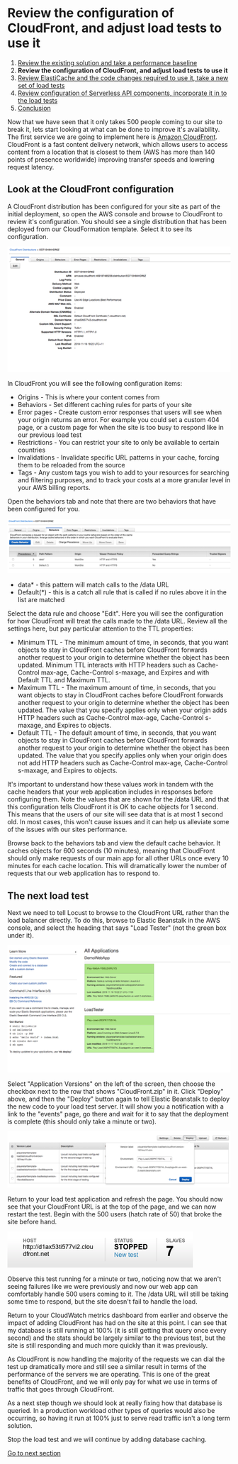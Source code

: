 # Review the configuration of CloudFront, and adjust load tests to use it

1. [Review the existing solution and take a performance baseline](1-start.md)
2. **Review the configuration of CloudFront, and adjust load tests to use it**
3. [Review ElastiCache and the code changes required to use it, take a new set of load tests](3-elasticache.md)
4. [Review configuration of Serverless API components, incorporate it in to the load tests](4-serverless.md)
5. [Conclusion](conclusion.md)

Now that we have seen that it only takes 500 people coming to our site to break it, lets start
looking at what can be done to improve it's availability. The first service we are going to
implement here is [Amazon CloudFront](https://aws.amazon.com/cloudfront/). CloudFront is a fast
content delivery network, which allows users to access content from a location that is closest
to them (AWS has more than 140 points of presence worldwide) improving transfer speeds and
lowering request latency.

## Look at the CloudFront configuration

A CloudFront distribution has been configured for your site as part of the initial deployment,
so open the AWS console and browse to CloudFront to review it's configuration. You should see
a single distribution that has been deployed from our CloudFormation template. Select it to
see its configuration.

![A screenshot of cloudfront](images/cloudfront-1.png)

In CloudFront you will see the following configuration items:

* Origins - This is where your content comes from
* Behaviors - Set different caching rules for parts of your site
* Error pages - Create custom error responses that users will see when your origin returns an
  error. For example you could set a custom 404 page, or a custom page for when the site is too
  busy to respond like in our previous load test
* Restrictions - You can restrict your site to only be available to certain countries
* Invalidations - Invalidate specific URL patterns in your cache, forcing them to be
  reloaded from the source
* Tags - Any custom tags you wish to add to your resources for searching and filtering purposes,
  and to track your costs at a more granular level in your AWS billing reports.

Open the behaviors tab and note that there are two behaviors that have been configured for you.

![A screenshot of the default behaviors](images/cloudfront-2.png)

* data* - this pattern will match calls to the /data URL
* Default(*) - this is a catch all rule that is called if no rules above it in the list are matched

Select the data rule and choose "Edit". Here you will see the configuration for how CloudFront will
treat the calls made to the /data URL. Review all the settings here, but pay particular attention
to the TTL properties:

* Minimum TTL - The minimum amount of time, in seconds, that you want objects to stay in
  CloudFront caches before CloudFront forwards another request to your origin to determine
  whether the object has been updated. Minimum TTL interacts with HTTP headers such as
  Cache-Control max-age, Cache-Control s-maxage, and Expires and with Default TTL and
  Maximum TTL.
* Maximum TTL - The maximum amount of time, in seconds, that you want objects to stay in
  CloudFront caches before CloudFront forwards another request to your origin to determine
  whether the object has been updated. The value that you specify applies only when your
  origin adds HTTP headers such as Cache-Control max-age, Cache-Control s-maxage, and
  Expires to objects.
* Default TTL - The default amount of time, in seconds, that you want objects to stay in
  CloudFront caches before CloudFront forwards another request to your origin to determine
  whether the object has been updated. The value that you specify applies only when your
  origin does not add HTTP headers such as Cache-Control max-age, Cache-Control s-maxage,
  and Expires to objects.

It's important to understand how these values work in tandem with the cache headers that your
web application includes in responses before configuring them. Note the values that are shown
for the /data URL and that this configuration tells CloudFront it is OK to cache objects for
1 second. This means that the users of our site will see data that is at most 1 second old.
In most cases, this won't cause issues and it can help us alleviate some of the issues with
our sites performance.

Browse back to the behaviors tab and view the default cache behavior. It caches objects for
600 seconds (10 minutes), meaning that CloudFront should only make requests of our main app
for all other URLs once every 10 minutes for each cache location. This will dramatically
lower the number of requests that our web application has to respond to.

## The next load test

Next we need to tell Locust to browse to the CloudFront URL rather than the load balancer
directly. To do this, browse to Elastic Beanstalk in the AWS console, and select the heading
that says "Load Tester" (not the green box under it).

![A screenshot of the Elastic Beanstalk dashboard](images/cloudfront-3.png)

Select "Application Versions" on the left of the screen, then choose the checkbox next to the
row that shows "CloudFront.zip" in it. Click "Deploy" above, and then the "Deploy" button again to
tell Elastic Beanstalk to deploy the new code to your load test server. It will show you a
notification with a link to the "events" page, go there and wait for it to say that the deployment
is complete (this should only take a minute or two).

![A screenshot of the Elastic Beanstalk dashboard](images/cloudfront-4.png)

Return to your load test application and refresh the page. You should now see that your CloudFront
URL is at the top of the page, and we can now restart the test. Begin with the 500 users (hatch
rate of 50) that broke the site before hand.

![A screenshot of locust and its new URL showing](images/cloudfront-5.png)

Observe this test running for a minute or two, noticing now that we aren't seeing failures like
we were previously and now our web app can comfortably handle 500 users coming to it. The /data
URL will still be taking some time to respond, but the site doesn't fail to handle the load.

Return to your CloudWatch metrics dashboard from earlier and observe the impact of adding
CloudFront has had on the site at this point. I can see that my database is still running at
100% (it is still getting that query once every second) and the stats should be largely similar
to the previous test, but the site is still responding and much more quickly than it was previously.

As CloudFront is now handling the majority of the requests we can dial the test up dramatically
more and still see a similar result in terms of the performance of the servers we are operating.
This is one of the great benefits of CloudFront, and we will only pay for what we use in terms
of traffic that goes through CloudFront.

As a next step though we should look at really fixing how that database is queried. In a
production workload other types of queries would also be occurring, so having it run at 100%
just to serve read traffic isn't a long term solution.

Stop the load test and we will continue by adding database caching.

[Go to next section](3-elasticache.md)
